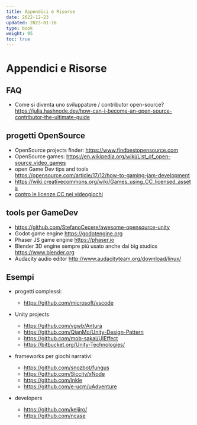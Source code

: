 ```yaml
---
title: Appendici e Risorse
date: 2022-12-23
updated: 2023-01-16
type: book
weight: 95
toc: true
---
```

# Appendici e Risorse

## FAQ
- Come si diventa uno sviluppatore / contributor open-source?
  <https://julia.hashnode.dev/how-can-i-become-an-open-source-contributor-the-ultimate-guide>

## progetti OpenSource
- OpenSource projects finder: <https://www.findbestopensource.com>
- OpenSource games: <https://en.wikipedia.org/wiki/List_of_open-source_video_games>
- open Game Dev tips and tools <https://opensource.com/article/17/12/how-to-gaming-jam-development>
- <https://wiki.creativecommons.org/wiki/Games_using_CC_licensed_assets>
- [contro le licenze CC nei videogiochi](https://www.gamasutra.com/blogs/StephenMcArthur/20160112/262962/Creative_Commons_is_Not_a_Smart_Source_for_Video_Game_Assets.php)

## tools per GameDev

- <https://github.com/StefanoCecere/awesome-opensource-unity>
- Godot game engine <https://godotengine.org>
- Phaser JS game engine <https://phaser.io>
- Blender 3D engine  sempre più usato anche dai big studios <https://www.blender.org>
- Audacity audio editor <http://www.audacityteam.org/download/linux/>
 
## Esempi
- progetti complessi:
  - <https://github.com/microsoft/vscode>

- Unity projects
  - <https://github.com/vgwb/Antura>
  - <https://github.com/QianMo/Unity-Design-Pattern>
  - <https://github.com/mob-sakai/UIEffect>
  - <https://bitbucket.org/Unity-Technologies/>

- frameworks per giochi narrativi
  - <https://github.com/snozbot/fungus>
  - <https://github.com/Siccity/xNode>
  - <https://github.com/inkle>
  - <https://github.com/e-ucm/uAdventure>

- developers
  - <https://github.com/keijiro/>
  - <https://github.com/ncase>

